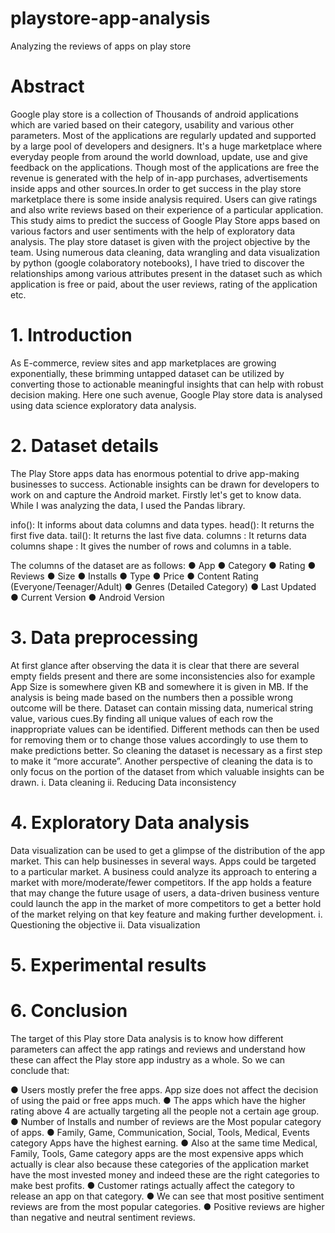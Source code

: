 # playstore-app-analysis
Analyzing the reviews of apps on play store
# Abstract

Google play store is a collection of Thousands of android applications which are varied based on their category, usability and various other parameters. Most of the applications are regularly updated and supported by a large pool of developers and designers. It's a huge marketplace where everyday people from around the world download, update, use and give feedback on the applications. Though most of the applications are free the revenue is generated with the help of in-app purchases, advertisements inside apps and other sources.In order to get success in the play store marketplace there is some inside analysis required. Users can give ratings and also write reviews based on their experience of a particular application. This study aims to predict the success of Google Play Store apps based on various factors and user sentiments with the help of exploratory data analysis. The play store dataset is given with the project objective by the team. Using numerous data cleaning, data wrangling and data visualization by python (google colaboratory notebooks), I have tried to discover the relationships among various attributes present in the dataset such as which application is free or paid, about the user reviews, rating of the application etc.

# 1.	Introduction
As E-commerce, review sites and app marketplaces are growing exponentially, these  brimming untapped dataset can be utilized by converting those to actionable meaningful insights that can help with robust decision making. Here one such avenue, Google Play store data is analysed using data science exploratory data analysis.
# 2.	Dataset details
The Play Store apps data has enormous potential to drive app-making businesses to success. Actionable insights can be drawn for developers to work on and capture the Android market. Firstly let's get to know data. While I was analyzing the data, I used the Pandas library.

info(): It informs about data columns and data types.
head(): It returns the first five data.
tail(): It returns the last five data.
columns : It returns data columns
shape : It gives the number of rows and columns in a table.

The columns of the dataset are as follows:
●	App 
●	Category
●	Rating
●	Reviews
●	Size 
●	Installs
●	Type
●	Price
●	Content Rating (Everyone/Teenager/Adult)
●	Genres (Detailed Category)
●	Last Updated 
●	Current Version
●	Android Version 

# 3.	Data preprocessing
At first glance after observing the data it is clear that there are several empty fields present and there are some inconsistencies also for example App Size is somewhere given KB and somewhere it is given in MB. If the analysis is being made based on the numbers then a possible wrong outcome will be there.
Dataset can contain missing data, numerical string value, various cues.By finding all unique values of each row the inappropriate values can be identified. Different methods can then be used for removing them or to change those values accordingly to use them to make predictions better. So cleaning the dataset is necessary as a first step to make it “more accurate”.
Another perspective of cleaning the data is to only focus on the portion of the dataset from which valuable insights can be drawn.
i.	Data cleaning
ii.	Reducing Data inconsistency
# 4.	Exploratory Data analysis
Data visualization can be used to get a glimpse of the distribution of the app market. This can help businesses in several ways. Apps could be targeted to a particular market. A business could analyze its approach to entering a market with more/moderate/fewer competitors. If the app holds a feature that may change the future usage of users, a data-driven business venture could launch the app in the market of more competitors to get a better hold of the market relying on that key feature and making further development.
i.	Questioning the objective
ii.	Data visualization
# 5.	Experimental results
# 6.	Conclusion
The target of this Play store Data analysis is to know how different parameters can affect the app ratings and reviews and understand how these can affect the Play store app industry as a whole. So we can conclude that:

●	Users mostly prefer the free apps. App size does not affect the decision of using the paid or free apps much.
●	The apps which have the higher rating above 4 are actually targeting all the people not a certain age group.
●	Number of Installs and number of reviews are the Most popular category of apps.
●	Family, Game, Communication, Social, Tools, Medical, Events category Apps have the highest earning.
●	Also at the same time Medical, Family, Tools, Game category apps are the most expensive apps which actually is clear also because these categories of the application market have the most invested money and indeed these are the right categories to make best profits.
●	Customer ratings actually affect the category to release an app on that category.
●	We can see that most positive sentiment reviews are from the most popular categories.
●	Positive reviews are higher than negative and neutral sentiment reviews.


